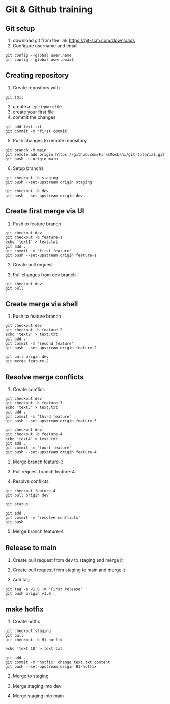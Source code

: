 # Git & Github training

## Git setup

1. download git from the link <a href="https://git-scm.com/downloads">https://git-scm.com/downloads</a>
2. Configure username and email
```shell
git config --global user.name
git config --global user.email
```

## Creating repository

1. Create repository with 
```shell
git init  
```
2. create a `.gitignore` file
3. create your first file
4. commit the changes
```shell
git add text.txt
git commit -m 'first commit'
```
5. Push changes to remote repository
```shell
git branch -M main
git remote add origin https://github.com/FirasMosbahi/git-tutorial.git
git push -u origin main
```

6. Setup branchs

```shell
git checkout -b staging
git push --set-upstream origin staging

git checkout -b dev
git push --set-upstream origin dev
```

## Create first merge via UI

1. Push to feature branch
```shell
git checkout dev
git checkout -b feature-1
echo 'text1' > text.txt
git add .
git commit -m 'first feature'
git push --set-upstream origin feature-1
```

2. Create pull request

3. Pull changes from dev branch
```shell
git checkout dev
git pull
```

## Create merge via shell

1. Push to feature branch
```shell
git checkout dev
git checkout -b feature-2
echo 'text2' > text.txt
git add .
git commit -m 'second feature'
git push --set-upstream origin feature-2
```

```shell
git pull origin dev
git merge feature-2
```

## Resolve merge conflicts

1. Create conflict:

```shell
git checkout dev
git checkout -b feature-3
echo 'text3' > text.txt
git add .
git commit -m 'third feature'
git push --set-upstream origin feature-3

git checkout dev
git checkout -b feature-4
echo 'text4' > text.txt
git add .
git commit -m 'fourt feature'
git push --set-upstream origin feature-4
```

2. Merge branch feature-3

3. Pull request branch feature-4

4. Resolve conflicts

```shell
git checkout feature-4
git pull origin dev

git status

git add .
git commit -m 'resolve conflicts'
git push
```

5. Merge branch feature-4

## Release to main

1. Create pull request from dev to staging and merge it

2. Create pull request from staging to main and merge it

3. Add tag

```shell
git tag -a v1.0 -m "First release"
git push origin v1.0
```

## make hotfix

1. Create hotfix
```shell
git checkout staging
git pull
git checkout -b H1-hotfix

echo 'text 10' > text.txt

git add .
git commit -m 'hotfix: change text.txt content'
git push --set-upstream origin H1-hotfix
```

2. Merge to staging

3. Merge staging into dev

4. Merge staging into main